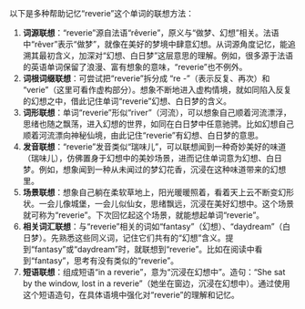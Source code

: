 以下是多种帮助记忆“reverie”这个单词的联想方法：
1. **词源联想**：“reverie”源自法语“rêverie”，原义与“做梦、幻想”相关。法语中“rêver”表示“做梦”，就像在美好的梦境中肆意幻想。从词源角度记忆，能追溯其最初含义，加深对“幻想、白日梦”这层意思的理解。例如，很多源于法语的英语单词保留了浪漫、富有想象的意味，“reverie”也不例外。
2. **词根词缀联想**：可尝试把“reverie”拆分成 “re -”（表示反复、再次）和 “verie”（这里可看作虚构部分）。想象不断地进入虚构情境，就如同陷入反复的幻想之中，借此记住单词“reverie”幻想、白日梦的含义。 
3. **词形联想**：单词“reverie”形似“river”（河流），可以想象自己顺着河流漂浮，思绪也随之飘荡，进入幻想的世界，如同在白日梦中任意驰骋。比如幻想自己顺着河流漂向神秘仙境，由此记住“reverie”有幻想、白日梦的意思。
4. **发音联想**：“reverie”发音类似“瑞味儿”，可以联想闻到一种奇妙美好的味道（瑞味儿），仿佛置身于幻想中的美妙场景，进而记住单词意为幻想、白日梦。例如，想象闻到一种从未闻过的梦幻花香，沉浸在这种味道带来的幻想里。
5. **场景联想**：想象自己躺在柔软草地上，阳光暖暖照着，看着天上云不断变幻形状。一会儿像城堡，一会儿似仙女，思绪飘远，沉浸在美好幻想中。这个场景就可称为“reverie”。下次回忆起这个场景，就能想起单词“reverie”。
6. **相关词汇联想**：与“reverie”相关的词如“fantasy”（幻想）、“daydream”（白日梦）。先熟悉这些同义词，记住它们共有的“幻想”含义。提到“fantasy”或“daydream”时，就联想到“reverie”。比如在阅读中看到“fantasy”，思考有没有类似的“reverie”。 
7. **短语联想**：组成短语“in a reverie”，意为“沉浸在幻想中”。造句：“She sat by the window, lost in a reverie”（她坐在窗边，沉浸在幻想中）。通过使用这个短语造句，在具体语境中强化对“reverie”的理解和记忆。 